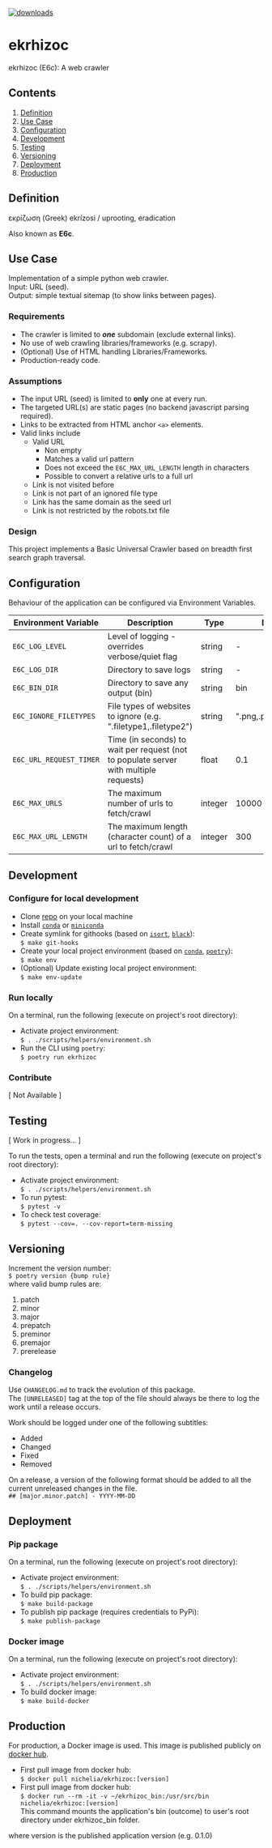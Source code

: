 
[![downloads](https://pepy.tech/badge/ekrhizoc)](https://pepy.tech/project/ekrhizoc)

# ekrhizoc
ekrhizoc (E6c): A web crawler

## Contents
1. [Definition](#definition)
2. [Use Case](#use-case)
3. [Configuration](#configuration)
4. [Development](#development)
5. [Testing](#testing)
6. [Versioning](#versioning)
7. [Deployment](#deployment)
8. [Production](#production)

## Definition

εκρίζωση (Greek)
ekrízosi / uprooting, eradication

Also known as __E6c__.

## Use Case

Implementation of a simple python web crawler.  
Input: URL (seed).  
Output: simple textual sitemap (to show links between pages).

### Requirements

* The crawler is limited to *__one__* subdomain (exclude external links).
* No use of web crawling libraries/frameworks (e.g. scrapy).
* (Optional) Use of HTML handling Libraries/Frameworks.
* Production-ready code.

### Assumptions

* The input URL (seed) is limited to __only__ one at every run.
* The targeted URL(s) are static pages (no backend javascript parsing required).
* Links to be extracted from HTML anchor `<a>` elements.
* Valid links include
    - Valid URL
        + Non empty
        + Matches a valid url pattern
        + Does not exceed the `E6C_MAX_URL_LENGTH` length in characters
        + Possible to convert a relative urls to a full url
    - Link is not visited before
    - Link is not part of an ignored file type
    - Link has the same domain as the seed url
    - Link is not restricted by the robots.txt file

### Design

This project implements a Basic Universal Crawler based on breadth first search graph traversal.

## Configuration

Behaviour of the application can be configured via Environment Variables.

| Environment Variable | Description | Type | Default Value |
| -------------- | -------------- | -------------- | -------------- |
| `E6C_LOG_LEVEL` | Level of logging - overrides verbose/quiet flag | string | - |
| `E6C_LOG_DIR` | Directory to save logs | string | - |
| `E6C_BIN_DIR` | Directory to save any output (bin) | string | bin |
| `E6C_IGNORE_FILETYPES` | File types of websites to ignore (e.g. ".filetype1,.filetype2") | string | ".png,.pdf,.txt,.doc,.jpg,.gif" |
| `E6C_URL_REQUEST_TIMER` | Time (in seconds) to wait per request (not to populate server with multiple requests) | float | 0.1 |
| `E6C_MAX_URLS` | The maximum number of urls to fetch/crawl | integer | 10000 |
| `E6C_MAX_URL_LENGTH` | The maximum length (character count) of a url to fetch/crawl | integer | 300 |

## Development

### Configure for local development

* Clone [repo](https://github.com/nichelia/ekrhizoc) on your local machine
* Install [`conda`](https://www.anaconda.com) or [`miniconda`](https://docs.conda.io/en/latest/miniconda.html)
* Create symlink for githooks (based on [`isort`](https://github.com/timothycrosley/isort), [`black`](https://github.com/psf/black)):  
`$ make git-hooks`
* Create your local project environment (based on [`conda`](https://www.anaconda.com), [`poetry`](https://python-poetry.org)):  
`$ make env`
* (Optional) Update existing local project environment:  
`$ make env-update`

### Run locally

On a terminal, run the following (execute on project's root directory):

* Activate project environment:  
`$ . ./scripts/helpers/environment.sh`
* Run the CLI using `poetry`:  
`$ poetry run ekrhizoc`

### Contribute

[ Not Available ]

## Testing

[ Work in progress... ]

To run the tests, open a terminal and run the following (execute on project's root directory):

* Activate project environment:  
`$ . ./scripts/helpers/environment.sh`
* To run pytest:  
`$ pytest -v`
* To check test coverage:  
`$ pytest --cov=. --cov-report=term-missing`

## Versioning

Increment the version number:  
`$ poetry version {bump rule}`  
where valid bump rules are:

1. patch
2. minor
3. major
4. prepatch
5. preminor
6. premajor
7. prerelease

### Changelog

Use `CHANGELOG.md` to track the evolution of this package.  
The `[UNRELEASED]` tag at the top of the file should always be there to log the work until a release occurs.  

Work should be logged under one of the following subtitles:
* Added
* Changed
* Fixed
* Removed

On a release, a version of the following format should be added to all the current unreleased changes in the file.  
`## [major.minor.patch] - YYYY-MM-DD`

## Deployment

### Pip package

On a terminal, run the following (execute on project's root directory):

* Activate project environment:  
`$ . ./scripts/helpers/environment.sh`
* To build pip package:  
`$ make build-package`
* To publish pip package (requires credentials to PyPi):  
`$ make publish-package`

### Docker image

On a terminal, run the following (execute on project's root directory):

* Activate project environment:  
`$ . ./scripts/helpers/environment.sh`
* To build docker image:  
`$ make build-docker`

## Production

For production, a Docker image is used.
This image is published publicly on [docker hub](https://hub.docker.com/repository/docker/nichelia/ekrhizoc).

* First pull image from docker hub:  
`$ docker pull nichelia/ekrhizoc:[version]`
* First pull image from docker hub:  
`$ docker run --rm -it -v ~/ekrhizoc_bin:/usr/src/bin nichelia/ekrhizoc:[version]`  
This command mounts the application's bin (outcome) to user's root directory under ekrhizoc_bin folder.

where version is the published application version (e.g. 0.1.0)

